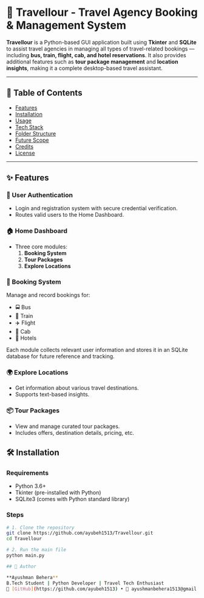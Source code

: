 # 🧳 Travellour - Travel Agency Booking & Management System

**Travellour** is a Python-based GUI application built using **Tkinter** and **SQLite** to assist travel agencies in managing all types of travel-related bookings — including **bus, train, flight, cab, and hotel reservations**. It also provides additional features such as **tour package management** and **location insights**, making it a complete desktop-based travel assistant.

---

## 📌 Table of Contents

- [Features](#features)
- [Installation](#installation)
- [Usage](#usage)
- [Tech Stack](#tech-stack)
- [Folder Structure](#folder-structure)
- [Future Scope](#future-scope)
- [Credits](#credits)
- [License](#license)

---

## ✨ Features

### 🔐 User Authentication
- Login and registration system with secure credential verification.
- Routes valid users to the Home Dashboard.

### 🏠 Home Dashboard
- Three core modules:
  1. **Booking System**
  2. **Tour Packages**
  3. **Explore Locations**

### 🧾 Booking System
Manage and record bookings for:
- 🚍 Bus
- 🚆 Train
- ✈️ Flight
- 🚖 Cab
- 🏨 Hotels

Each module collects relevant user information and stores it in an SQLite database for future reference and tracking.

### 🌍 Explore Locations
- Get information about various travel destinations.
- Supports text-based insights.

### 📦 Tour Packages
- View and manage curated tour packages.
- Includes offers, destination details, pricing, etc.

## 🛠 Installation

### Requirements

- Python 3.6+
- Tkinter (pre-installed with Python)
- SQLite3 (comes with Python standard library)

### Steps

```bash
# 1. Clone the repository
git clone https://github.com/ayubeh1513/Travellour.git
cd Travellour

# 2. Run the main file
python main.py

## 👤 Author

**Ayushman Behera**  
B.Tech Student | Python Developer | Travel Tech Enthusiast  
🔗 [GitHub](https://github.com/ayubeh1513) • 📧 ayushmanbehera1513@gmail.com
